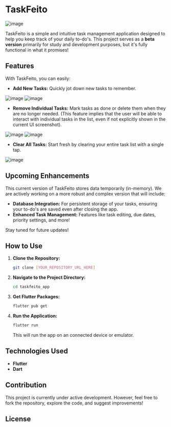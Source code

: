 # TaskFeito

![image](https://github.com/user-attachments/assets/56e0d3f6-b928-4f69-b8d5-047f67063d12)


TaskFeito is a simple and intuitive task management application designed to help you keep track of your daily to-do's. This project serves as a **beta version** primarily for study and development purposes, but it's fully functional in what it promises!

## Features

With TaskFeito, you can easily:

* **Add New Tasks:** Quickly jot down new tasks to remember.

![image](https://github.com/user-attachments/assets/170f0448-982c-4d69-8679-196a02b3f379)
![image](https://github.com/user-attachments/assets/be57a3b8-96a7-4186-bf93-7566ff640523)


* **Remove Individual Tasks:** Mark tasks as done or delete them when they are no longer needed. (This feature implies that the user will be able to interact with individual tasks in the list, even if not explicitly shown in the current UI screenshot).

  
![image](https://github.com/user-attachments/assets/59f740a0-0ddb-4df8-97d1-14f016ae709e)
![image](https://github.com/user-attachments/assets/1d18f1e5-ef4b-4e8c-a6e3-d85d6de62059)



* **Clear All Tasks:** Start fresh by clearing your entire task list with a single tap.

![image](https://github.com/user-attachments/assets/e5653076-3678-4b0d-b88f-809033ecacec)









## Upcoming Enhancements

This current version of TaskFeito stores data temporarily (in-memory). We are actively working on a more robust and complex version that will include:

* **Database Integration:** For persistent storage of your tasks, ensuring your to-do's are saved even after closing the app.
* **Enhanced Task Management:** Features like task editing, due dates, priority settings, and more!

Stay tuned for future updates!

## How to Use

1.  **Clone the Repository:**
    ```bash
    git clone [YOUR_REPOSITORY_URL_HERE]
    ```
2.  **Navigate to the Project Directory:**
    ```bash
    cd taskfeito_app
    ```
3.  **Get Flutter Packages:**
    ```bash
    flutter pub get
    ```
4.  **Run the Application:**
    ```bash
    flutter run
    ```
    This will run the app on an connected device or emulator.

## Technologies Used

* **Flutter**
* **Dart**

## Contribution

This project is currently under active development. However, feel free to fork the repository, explore the code, and suggest improvements!

## License


